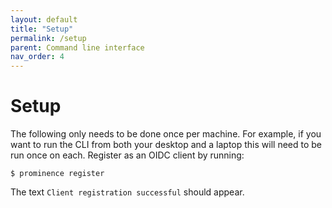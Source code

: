 ```yaml
---
layout: default
title: "Setup"
permalink: /setup
parent: Command line interface
nav_order: 4
---
```

# Setup
The following only needs to be done once per machine. For example, if you want to run the CLI from both your desktop and a laptop this will need to be run once on each.
Register as an OIDC client by running:
```
$ prominence register
```
The text `Client registration successful` should appear.

